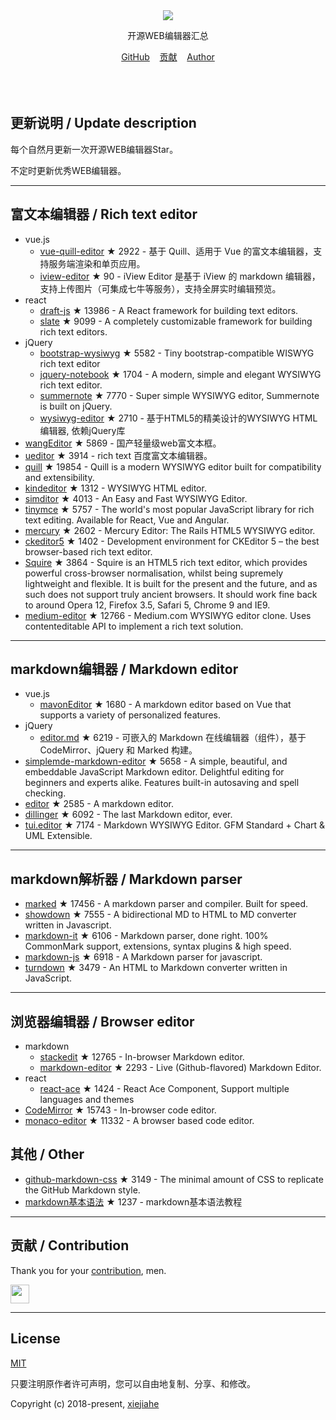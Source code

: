 



<div align="center">
  <div>
    <img src="https://raw.githubusercontent.com/xjh22222228/awesome-web-editor/master/media/logo.png" />
  </div>
  <p>开源WEB编辑器汇总</p>
  <div>
    <a href="https://github.com/xjh22222228/awesome-web-editor/">GitHub</a>&nbsp;&nbsp;&nbsp;
    <a href="https://github.com/xjh22222228/awesome-web-editor/issues">贡献</a>&nbsp;&nbsp;&nbsp;
    <a href="https://github.com/xjh22222228/">Author</a>
  </div>
</div>
</br></br></br>


## 更新说明 / Update description
每个自然月更新一次开源WEB编辑器Star。

不定时更新优秀WEB编辑器。



---


## 富文本编辑器 / Rich text editor
- vue.js
  - [vue-quill-editor](https://github.com/surmon-china/vue-quill-editor) ★ 2922 - 基于 Quill、适用于 Vue 的富文本编辑器，支持服务端渲染和单页应用。
  - [iview-editor](https://github.com/iview/iview-editor) ★ 90 - iView Editor 是基于 iView 的 markdown 编辑器，支持上传图片（可集成七牛等服务），支持全屏实时编辑预览。
- react
  - [draft-js](https://github.com/facebook/draft-js) ★ 13986 - A React framework for building text editors.
  - [slate](https://github.com/ianstormtaylor/slate) ★ 9099 - A completely customizable framework for building rich text editors.
- jQuery
  - [bootstrap-wysiwyg](https://github.com/mindmup/bootstrap-wysiwyg/) ★ 5582 - Tiny bootstrap-compatible WISWYG rich text editor
  - [jquery-notebook](https://github.com/raphaelcruzeiro/jquery-notebook) ★ 1704 - A modern, simple and elegant WYSIWYG rich text editor.
  - [summernote](https://github.com/summernote/summernote) ★ 7770 - Super simple WYSIWYG editor, Summernote is built on jQuery.
  - [wysiwyg-editor](https://github.com/froala/wysiwyg-editor) ★ 2710 - 基于HTML5的精美设计的WYSIWYG HTML编辑器, 依赖jQuery库
- [wangEditor](https://github.com/wangfupeng1988/wangEditor) ★ 5869 - 国产轻量级web富文本框。
- [ueditor](https://github.com/fex-team/ueditor) ★ 3914 - rich text 百度富文本编辑器。
- [quill](https://github.com/quilljs/quill) ★ 19854 - Quill is a modern WYSIWYG editor built for compatibility and extensibility.
- [kindeditor](https://github.com/kindsoft/kindeditor) ★ 1312 - WYSIWYG HTML editor.
- [simditor](https://github.com/mycolorway/simditor) ★ 4013 - An Easy and Fast WYSIWYG Editor.
- [tinymce](https://github.com/tinymce/tinymce) ★ 5757 - The world's most popular JavaScript library for rich text editing. Available for React, Vue and Angular.
- [mercury](https://github.com/jejacks0n/mercury) ★ 2602 - Mercury Editor: The Rails HTML5 WYSIWYG editor.
- [ckeditor5](https://github.com/ckeditor/ckeditor5) ★ 1402 - Development environment for CKEditor 5 – the best browser-based rich text editor.
- [Squire](https://github.com/neilj/Squire) ★ 3864 - Squire is an HTML5 rich text editor, which provides powerful cross-browser normalisation, whilst being supremely lightweight and flexible. It is built for the present and the future, and as such does not support truly ancient browsers. It should work fine back to around Opera 12, Firefox 3.5, Safari 5, Chrome 9 and IE9.
- [medium-editor](https://github.com/yabwe/medium-editor) ★ 12766 - Medium.com WYSIWYG editor clone. Uses contenteditable API to implement a rich text solution.








---


## markdown编辑器 / Markdown editor
- vue.js
  - [mavonEditor](https://github.com/hinesboy/mavonEditor) ★ 1680 -   A markdown editor based on Vue that supports a variety of personalized features.
- jQuery
  - [editor.md](https://github.com/pandao/editor.md) ★ 6219 - 可嵌入的 Markdown 在线编辑器（组件），基于 CodeMirror、jQuery 和 Marked 构建。
- [simplemde-markdown-editor](https://github.com/sparksuite/simplemde-markdown-editor) ★ 5658 -  A simple, beautiful, and embeddable JavaScript Markdown editor. Delightful editing for beginners and experts alike. Features built-in autosaving and spell checking.
- [editor](https://github.com/lepture/editor) ★ 2585 - A markdown editor.
- [dillinger](https://github.com/joemccann/dillinger) ★ 6092 - The last Markdown editor, ever.
- [tui.editor](https://github.com/nhnent/tui.editor) ★ 7174 - Markdown WYSIWYG Editor. GFM Standard + Chart & UML Extensible.





---




## markdown解析器 / Markdown parser
- [marked](https://github.com/markedjs/marked) ★ 17456 - A markdown parser and compiler. Built for speed.
- [showdown](https://github.com/showdownjs/showdown) ★ 7555 - A bidirectional MD to HTML to MD converter written in Javascript.
- [markdown-it](https://github.com/markdown-it/markdown-it) ★ 6106 - Markdown parser, done right. 100% CommonMark support, extensions, syntax plugins & high speed.
- [markdown-js](https://github.com/evilstreak/markdown-js) ★ 6918 - A Markdown parser for javascript.
- [turndown](https://github.com/domchristie/turndown) ★ 3479 - An HTML to Markdown converter written in JavaScript.



---



## 浏览器编辑器 / Browser editor
- markdown
  - [stackedit](https://github.com/benweet/stackedit) ★ 12765 - In-browser Markdown editor.
  - [markdown-editor](https://github.com/jbt/markdown-editor) ★ 2293 - Live (Github-flavored) Markdown Editor.
- react
  - [react-ace](https://github.com/securingsincity/react-ace) ★ 1424 - React Ace Component, Support multiple languages and themes
- [CodeMirror](https://github.com/codemirror/CodeMirror) ★ 15743 - In-browser code editor.
- [monaco-editor](https://github.com/Microsoft/monaco-editor) ★ 11332 - A browser based code editor.


## 其他 / Other
- [github-markdown-css](https://github.com/sindresorhus/github-markdown-css) ★ 3149 - The minimal amount of CSS to replicate the GitHub Markdown style.
- [markdown基本语法](https://github.com/younghz/Markdown) ★ 1237 - markdown基本语法教程



---


## 贡献 / Contribution
Thank you for your [contribution](https://github.com/xjh22222228/awesome-web-editor/issues), men.

<a href="https://github.com/1c7/">
  <img src="https://avatars1.githubusercontent.com/u/1804755?s=460&v=4" width="30px" height="30px" />
</a>


---



## License
[MIT](https://opensource.org/licenses/MIT)

只要注明原作者许可声明，您可以自由地复制、分享、和修改。

Copyright (c) 2018-present, [xiejiahe](https://github.com/xjh22222228)